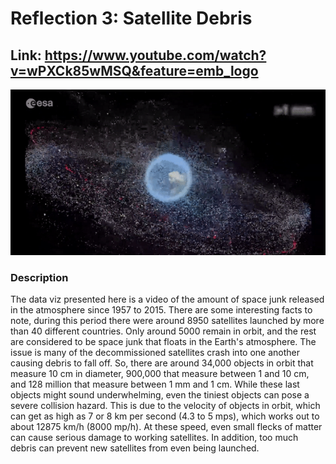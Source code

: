 # Reflection 3: Satellite Debris

## Link: https://www.youtube.com/watch?v=wPXCk85wMSQ&feature=emb_logo

![Orbiting Debris](week3.png)

### Description
The data viz presented here is a video of the amount of space junk released in the atmosphere since 1957 to 2015. 
There are some interesting facts to note, during this period there were around 8950 satellites launched by more than 40 different
countries. Only around 5000 remain in orbit, and the rest are considered to be space junk that floats in the Earth's atmosphere. 
The issue is many of the decommissioned satellites crash into one another causing debris to fall off. So, there are around 34,000
objects in orbit that measure 10 cm in diameter, 900,000 that measure between 1 and 10 cm, and 128 million that measure between 
1 mm and 1 cm. While these last objects might sound underwhelming, even the tiniest objects can pose a severe collision hazard. 
This is due to the velocity of objects in orbit, which can get as high as 7 or 8 km per second (4.3 to 5 mps), which works 
out to about 12875 km/h (8000 mp/h). At these speed, even small flecks of matter can cause serious damage to working satellites. 
In addition, too much debris can prevent new satellites from even being launched. 


